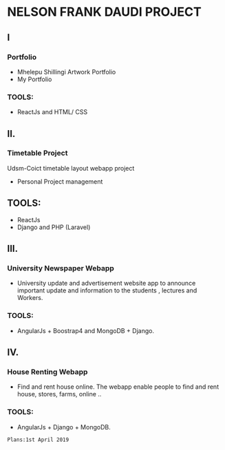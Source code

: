 # NELSON FRANK DAUDI PROJECT

## I
### Portfolio
 - Mhelepu Shillingi Artwork Portfolio
 - My Portfolio
### TOOLS:
  - ReactJs and HTML/ CSS
## II.
### Timetable Project
Udsm-Coict timetable layout webapp project
 - Personal Project management
## TOOLS:
 - ReactJs
 - Django and PHP (Laravel)
## III.
### University Newspaper Webapp
- University update and advertisement website app to announce important update and
information to the students , lectures and Workers.
### TOOLS:
 - AngularJs + Boostrap4 and MongoDB + Django.
## IV.
### House Renting Webapp
- Find and rent house online. The webapp enable people to find and rent house, stores, farms,
online ..
### TOOLS:
- AngularJs + Django + MongoDB.

```
Plans:1st April 2019
```
